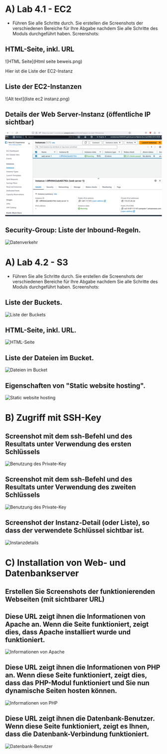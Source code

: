 # A) Lab 4.1 - EC2

- Führen Sie alle Schritte durch. Sie erstellen die Screenshots der verschiedenen Bereiche für Ihre
Abgabe nachdem Sie alle Schritte des Moduls durchgeführt haben. Screenshots:

## HTML-Seite, inkl. URL

![HTML Seite](Html seite beweis.png)

Hier ist die Liste der EC2-Instanz

## Liste der EC2-Instanzen

![Alt text](liste ec2 instanz.png)

## Details der Web Server-Instanz (öffentliche IP sichtbar)

![Details](KN02t.png)

## Security-Group: Liste der Inbound-Regeln.

![Datenverkehr](Fotos_4.1/KN02_eingehender-Datenverkehr.JPG)

# A) Lab 4.2 - S3

- Führen Sie alle Schritte durch. Sie erstellen die Screenshots der verschiedenen Bereiche für Ihre
Abgabe nachdem Sie alle Schritte des Moduls durchgeführt haben. Screenshots:

## Liste der Buckets.

![Liste der Buckets](Fotos_4.2/KN02_Bucketliste.JPG)

## HTML-Seite, inkl. URL.

![HTML-Seite](Fotos_4.2/KN02_HTML-Seite.JPG)

## Liste der Dateien im Bucket.

![Dateien im Bucket](Fotos_4.2/KN02_HTML.JPG)

## Eigenschaften von "Static website hosting".

![Static website hosting](Fotos_4.2/KN02_statische-Website.JPG)


# B) Zugriff mit SSH-Key

## Screenshot mit dem ssh-Befehl und des Resultats unter Verwendung des ersten Schlüssels

![Benutzung des Private-Key](Fotos_B/KN02_key1.JPG)

## Screenshot mit dem ssh-Befehl und des Resultats unter Verwendung des zweiten Schlüssels

![Benutzung des Private-Key](Fotos_B/KN02_key2.JPG)

## Screenshot der Instanz-Detail (oder Liste), so dass der verwendete Schlüssel sichtbar ist.

![Instanzdetails](Fotos_B/KN02_Instanz-Detail.JPG)

# C) Installation von Web- und Datenbankserver

## Erstellen Sie Screenshots der funktionierenden Webseiten (mit sichtbarer URL)

## Diese URL zeigt ihnen die Informationen von Apache an. Wenn die Seite funktioniert, zeigt dies, dass Apache installiert wurde und funktioniert.

![Informationen von Apache](Fotos_C/KN02_Informationen-Apache.JPG)

## Diese URL zeigt ihnen die Informationen von PHP an. Wenn diese Seite funktioniert, zeigt dies, dass das PHP-Modul funktioniert und Sie nun dynamische Seiten hosten können.

![Informationen von PHP](Fotos_C/KN02_Informationen-PHP.JPG)

## Diese URL zeigt ihnen die Datenbank-Benutzer. Wenn diese Seite funktioniert, zeigt es Ihnen, dass die Datenbank-Verbindung funktioniert.

![Datenbank-Benutzer](Fotos_C/KN02_Datenbank-Benutzer.JPG)